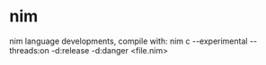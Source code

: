 # nim
nim language developments,
compile with: nim c --experimental --threads:on -d:release -d:danger <file.nim>
